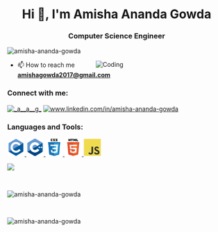 <!--![MasterHead](https://www.domainracer.com/2image/vps15.gif)-->
<h1 align="center">Hi 👋, I'm Amisha Ananda Gowda</h1>
<h3 align="center">Computer Science Engineer</h3>

<p align="left"> <img src="https://komarev.com/ghpvc/?username=amisha-ananda-gowda&label=Profile%20views&color=0e75b6&style=flat" alt="amisha-ananda-gowda" /> </p>
<img align="right" alt="Coding" width="300" src="https://cdn.dribbble.com/users/2704414/screenshots/7466903/selfportrait.gif">

- 📫 How to reach me **amishagowda2017@gmail.com**

<h3 align="left">Connect with me:</h3>
<p align="left">
<a href="https://twitter.com/_a__a__g_" target="blank"><img align="center" src="https://raw.githubusercontent.com/rahuldkjain/github-profile-readme-generator/master/src/images/icons/Social/twitter.svg" alt="_a__a__g_" height="30" width="40" /></a>
<a href="https://linkedin.com/in/www.linkedin.com/in/amisha-ananda-gowda" target="blank"><img align="center" src="https://raw.githubusercontent.com/rahuldkjain/github-profile-readme-generator/master/src/images/icons/Social/linked-in-alt.svg" alt="www.linkedin.com/in/amisha-ananda-gowda" height="30" width="40" /></a>
</p>

<h3 align="left">Languages and Tools:</h3>
<p align="left"> <a href="https://www.cprogramming.com/" target="_blank" rel="noreferrer">
  <img src="https://raw.githubusercontent.com/devicons/devicon/master/icons/c/c-original.svg" alt="c" width="40" height="40"/> </a> <a href="https://www.w3schools.com/cpp/" target="_blank" rel="noreferrer"> 
    <img src="https://raw.githubusercontent.com/devicons/devicon/master/icons/cplusplus/cplusplus-original.svg" alt="cplusplus" width="40" height="40"/> </a> <a href="https://www.w3schools.com/css/" target="_blank" rel="noreferrer"> <img src="https://raw.githubusercontent.com/devicons/devicon/master/icons/css3/css3-original-wordmark.svg" alt="css3" width="40" height="40"/> </a> <a href="https://www.w3.org/html/" target="_blank" rel="noreferrer">
      <img src="https://raw.githubusercontent.com/devicons/devicon/master/icons/html5/html5-original-wordmark.svg" alt="html5" width="40" height="40"/> </a> <a href="https://developer.mozilla.org/en-US/docs/Web/JavaScript" target="_blank" rel="noreferrer"> 
        <img src="https://raw.githubusercontent.com/devicons/devicon/master/icons/javascript/javascript-original.svg" alt="javascript" width="40" height="40"/> </a> </p>

<p><img align="left" src="https://github-readme-stats.vercel.app/api/top-langs/?username=Amisha-Ananda-Gowda&theme=radical&hide_border=false&include_all_commits=false&count_private=false&layout=compact" /></p>
<br>
<p>&nbsp;</p>
<p><img align="left" src="https://github-readme-stats.vercel.app/api?username=Amisha-Ananda-Gowda&theme=radical&hide_border=false&include_all_commits=false&count_private=false" alt="amisha-ananda-gowda" /></p>
<br>
<p>&nbsp;</p>
<p><img align="left" src="https://github-readme-streak-stats.herokuapp.com/?user=Amisha-Ananda-Gowda&theme=radical&hide_border=false" alt="amisha-ananda-gowda" /></p>



